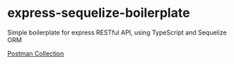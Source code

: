 # express-sequelize-boilerplate

Simple boilerplate for express RESTful API, using TypeScript and Sequelize ORM

[Postman Collection](https://www.getpostman.com/collections/aa90dbd4878a90e37f19)
